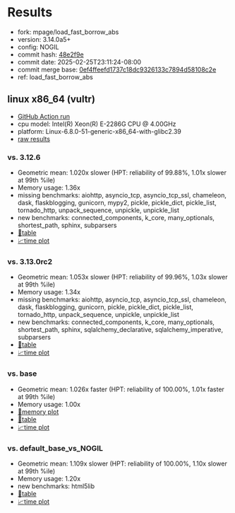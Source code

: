 # Results

- fork: mpage/load_fast_borrow_abs
- version: 3.14.0a5+
- config: NOGIL
- commit hash: [48e2f9e](https://github.com/mpage/cpython/commit/48e2f9e)
- commit date: 2025-02-25T23:11:24-08:00
- commit merge base: [0ef4ffeefd1737c18dc9326133c7894d58108c2e](https://github.com/python/cpython/commit/0ef4ffeefd1737c18dc9326133c7894d58108c2e)
- ref: load_fast_borrow_abs

## linux x86_64 (vultr)

- [GitHub Action run](https://github.com/facebookexperimental/free-threading-benchmarking/actions/runs/13538473566)
- cpu model: Intel(R) Xeon(R) E-2286G CPU @ 4.00GHz
- platform: Linux-6.8.0-51-generic-x86_64-with-glibc2.39
- [raw results](bm-20250225-vultr-x86_64-mpage-load_fast_borrow_abs-3.14.0a5%2B-48e2f9e.json)

### vs. 3.12.6

- Geometric mean: 1.020x slower (HPT: reliability of 99.88%, 1.01x slower at 99th %ile)
- Memory usage: 1.36x
- missing benchmarks: aiohttp, asyncio_tcp, asyncio_tcp_ssl, chameleon, dask, flaskblogging, gunicorn, mypy2, pickle, pickle_dict, pickle_list, tornado_http, unpack_sequence, unpickle, unpickle_list
- new benchmarks: connected_components, k_core, many_optionals, shortest_path, sphinx, subparsers
- [📄table](bm-20250225-vultr-x86_64-mpage-load_fast_borrow_abs-3.14.0a5%2B-48e2f9e-vs-3.12.6.md)
- [📈time plot](bm-20250225-vultr-x86_64-mpage-load_fast_borrow_abs-3.14.0a5%2B-48e2f9e-vs-3.12.6.svg)

### vs. 3.13.0rc2

- Geometric mean: 1.053x slower (HPT: reliability of 99.96%, 1.03x slower at 99th %ile)
- Memory usage: 1.34x
- missing benchmarks: aiohttp, asyncio_tcp, asyncio_tcp_ssl, chameleon, dask, flaskblogging, gunicorn, pickle, pickle_dict, pickle_list, tornado_http, unpack_sequence, unpickle, unpickle_list
- new benchmarks: connected_components, k_core, many_optionals, shortest_path, sphinx, sqlalchemy_declarative, sqlalchemy_imperative, subparsers
- [📄table](bm-20250225-vultr-x86_64-mpage-load_fast_borrow_abs-3.14.0a5%2B-48e2f9e-vs-3.13.0rc2.md)
- [📈time plot](bm-20250225-vultr-x86_64-mpage-load_fast_borrow_abs-3.14.0a5%2B-48e2f9e-vs-3.13.0rc2.svg)

### vs. base

- Geometric mean: 1.026x faster (HPT: reliability of 100.00%, 1.01x faster at 99th %ile)
- Memory usage: 1.00x
- [🧠memory plot](bm-20250225-vultr-x86_64-mpage-load_fast_borrow_abs-3.14.0a5%2B-48e2f9e-vs-base-mem.svg)
- [📄table](bm-20250225-vultr-x86_64-mpage-load_fast_borrow_abs-3.14.0a5%2B-48e2f9e-vs-base.md)
- [📈time plot](bm-20250225-vultr-x86_64-mpage-load_fast_borrow_abs-3.14.0a5%2B-48e2f9e-vs-base.svg)

### vs. default_base_vs_NOGIL

- Geometric mean: 1.109x slower (HPT: reliability of 100.00%, 1.10x slower at 99th %ile)
- Memory usage: 1.20x
- new benchmarks: html5lib
- [📄table](bm-20250225-vultr-x86_64-mpage-load_fast_borrow_abs-3.14.0a5%2B-48e2f9e-vs-default_base_vs_NOGIL.md)
- [📈time plot](bm-20250225-vultr-x86_64-mpage-load_fast_borrow_abs-3.14.0a5%2B-48e2f9e-vs-default_base_vs_NOGIL.svg)

